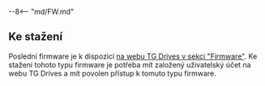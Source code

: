 --8<-- "md/FW.md"

## Ke stažení
Poslední firmware je k dispozici [na webu TG Drives v sekci "Firmware"](https://www.tgdrives.cz/cs/produkty/servozesilovace/692#firmwareSection).
Ke stažení tohoto typu firmware je potřeba mít založený uživatelský účet na webu TG Drives a mít povolen přístup k tomuto typu firmware.